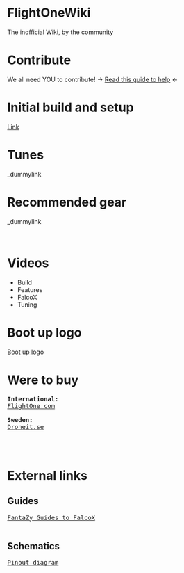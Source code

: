 # FlightOneWiki
The inofficial Wiki, by the community</br>

# Contribute
We all need YOU to contribute! -> <a href='/Contribute/Contribute.md'>Read this guide to help</a> <-


# Initial build and setup

[Link](https://github.com/tedelm/FlightOneWiki/tree/main/InitialSetup)

# Tunes
_dummylink

# Recommended gear
_dummylink

</br>

# Videos
- Build
- Features
- FalcoX
- Tuning

# Boot up logo
<a href='https://github.com/tedelm/FlightOneWiki/tree/main/Flightcontrollers/Lightning%20H7/Splash%20Screen'>Boot up logo</a>

# Were to buy
<pre>
<b>International:</b>
<a href='https://shop.flightone.com/'>FlightOne.com</a>

<b>Sweden:</b>
<a href='https://droneit.se/sv/elektronik/flight-controller/flightone/flightone-lightning-h7-500mhz-flight-controller.html'>Droneit.se</a>



</pre>

# External links
## Guides
<pre>
<a href='https://fantazy.fr/falcox/'>FantaZy Guides to FalcoX</a>

</pre>
## Schematics
<pre>
<a href='https://flightone.com/pinouts.html'>Pinout diagram</a>
</pre>


